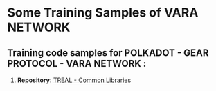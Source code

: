 # Some Training Samples of VARA NETWORK

## Training code samples for POLKADOT - GEAR PROTOCOL - VARA NETWORK : 
1. **Repository**:
   [TREAL - Common Libraries](training/mvpjs)
